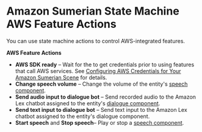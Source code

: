 # Amazon Sumerian State Machine AWS Feature Actions<a name="statemachines-aws"></a>

You can use state machine actions to control AWS\-integrated features\.

**AWS Feature Actions**
+ **AWS SDK ready** – Wait for the to get credentials prior to using features that call AWS services\. See [Configuring AWS Credentials for Your Amazon Sumerian Scene](scene-aws.md) for details\.
+ **Change speech volume** – Change the volume of the entity's [speech component](entities-speech.md)\.
+ **Send audio input to dialogue bot** – Send recorded audio to the Amazon Lex chatbot assigned to the entity's [dialogue component](entities-dialogue.md)\.
+ **Send text input to dialogue bot** – Send text input to the Amazon Lex chatbot assigned to the entity's dialogue component\.
+ **Start speech** and **Stop speech**– Play or stop a [speech component](entities-speech.md)\.